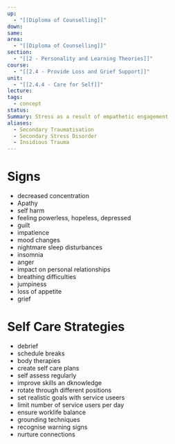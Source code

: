 ```yaml
---
up:
  - "[[Diploma of Counselling]]"
down: 
same: 
area:
  - "[[Diploma of Counselling]]"
section:
  - "[[2 - Personality and Learning Theories]]"
course:
  - "[[2.4 - Provide Loss and Grief Support]]"
unit:
  - "[[2.4.4 - Care for Self]]"
lecture: 
tags:
  - concept
status: 
Summary: Stress as a result of empathetic engagement
aliases:
  - Secondary Traumatisation
  - Secondary Stress Disorder
  - Insidious Trauma
---
```

# Signs
- decreased concentration
- Apathy
- self harm
- feeling powerless, hopeless, depressed
- guilt
- impatience
- mood changes
- nightmare sleep disturbances
- insomnia
- anger
- impact on personal relationships
- breathing difficulties
- jumpiness
- loss of appetite
- grief

# Self Care Strategies
- debrief
- schedule breaks
- body therapies
- create self care plans
- self assess regularly
- improve skills an dknowledge
- rotate through different positions
- set realistic goals with service useers
- limit number of service users per day
- ensure worklife balance
- grounding techniques
- recognise warning signs
- nurture connections
